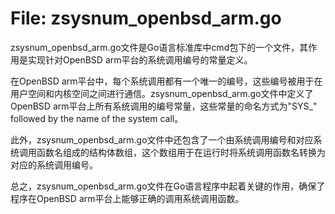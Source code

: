 # File: zsysnum_openbsd_arm.go

zsysnum_openbsd_arm.go文件是Go语言标准库中cmd包下的一个文件，其作用是实现针对OpenBSD arm平台的系统调用编号的常量定义。

在OpenBSD arm平台中，每个系统调用都有一个唯一的编号，这些编号被用于在用户空间和内核空间之间进行通信。zsysnum_openbsd_arm.go文件中定义了OpenBSD arm平台上所有系统调用的编号常量，这些常量的命名方式为"SYS_" followed by the name of the system call。

此外，zsysnum_openbsd_arm.go文件中还包含了一个由系统调用编号和对应系统调用函数名组成的结构体数组，这个数组用于在运行时将系统调用函数名转换为对应的系统调用编号。

总之，zsysnum_openbsd_arm.go文件在Go语言程序中起着关键的作用，确保了程序在OpenBSD arm平台上能够正确的调用系统调用函数。


